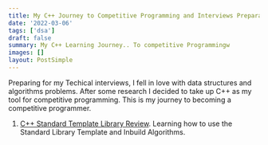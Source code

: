 ```yaml
---
title: My C++ Journey to Competitive Programming and Interviews Preparations
date: '2022-03-06'
tags: ['dsa']
draft: false
summary: My C++ Learning Journey.. To competitive Programmingw
images: []
layout: PostSimple
---
```


Preparing for my Techical interviews, I fell in love with data structures and algorithms problems. After some research I decided to take up C++ as my tool for competitive programming. This is my journey to becoming a competitive programmer.

1.  [C++ Standard Template Library Review](/blog/c-for-competitive-programming). Learning how to use the Standard Library Template and Inbuild Algorithms.
